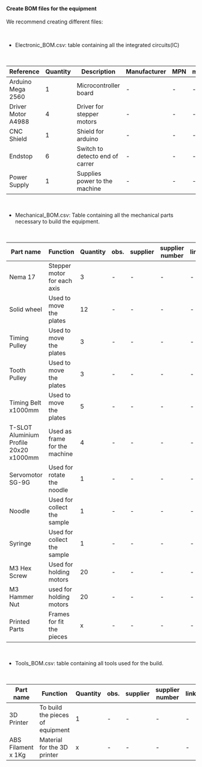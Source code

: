 #### Create BOM files for the equipment


We recommend creating different files:

<br>

- Electronic_BOM.csv: table containing all the integrated circuits(IC) 

<br>

| Reference | Quantity  | Description | Manufacturer  |MPN| manufacturer_1  |MPN_2| manufacturer_3  |MPN_4|
|---|---|---|---|---|---|---|---|---|
| Arduino Mega 2560  | 1  | 	Microcontroller board   | - | - | - | - | - |	- |	
| Driver Motor A4988  | 4  | 	Driver for stepper motors  | - | - | - | - | - |	- |	
| CNC Shield | 1  | 	Shield for arduino   | - | - | - | - | - |	- |	
| Endstop  | 6  | 	Switch to detecto end of carrer   | - | - | - | - | - |	- |	
| Power Supply  | 1  | Supplies power to the machine   | - | - | - | - | - |	- |	



<br>

- Mechanical_BOM.csv: Table containing all the mechanical parts necessary to build the equipment. 

<br>

| Part name| Function  | Quantity  |  obs.  |supplier|supplier number|link|
|---|---|---|---|---|---|---|
| Nema 17 | Stepper motor for each axis | 3 | - | - | - | - |
| Solid wheel | Used to move the plates | 12 | - | - | - | - |
| Timing Pulley |Used to move the plates  | 3  | - | - | - | - |
| Tooth Pulley | Used to move the plates | 3  | - | - | - | - |
| Timing Belt x1000mm | Used to move the plates  | 5  | - | - | - | - |
| T-SLOT Aluminium Profile 20x20 x1000mm| Used as frame for the machine  | 4  | -  | - | - | - |
| Servomotor SG-9G | Used for rotate the noodle | 1  | - | - | - | - |
| Noodle | Used for collect the sample  | 1  | - | - | - | - |
| Syringe | Used for collect the sample  | 1  | - | - | - | - |
| M3 Hex Screw | Used for holding motors  | 20  | - | - | - | - |
| M3 Hammer Nut | used for holding motors  | 20  | - | - | - | - |
| Printed Parts | Frames for fit the pieces  | x  | - | - | - | - |








<br>

- Tools_BOM.csv: table containing all tools used for the build.

<br>

| Part name| Function  | Quantity  |  obs.  |supplier|supplier number|link|
|---|---|---|---|---|---|---|
| 3D Printer | To build the pieces of equipment  | 1  | - | - | - | - |
| ABS Filament x 1Kg | Material for the 3D printer | x  | - | - | - | - |



